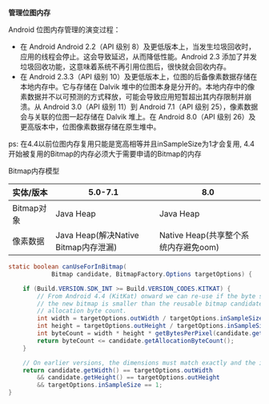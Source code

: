 **管理位图内存**

Android 位图内存管理的演变过程：

- 在 Android Android 2.2（API 级别 8）及更低版本上，当发生垃圾回收时，应用的线程会停止。这会导致延迟，从而降低性能。Android 2.3 添加了并发垃圾回收功能，这意味着系统不再引用位图后，很快就会回收内存。
- 在 Android 2.3.3（API 级别 10）及更低版本上，位图的后备像素数据存储在本地内存中。它与存储在 Dalvik 堆中的位图本身是分开的。本地内存中的像素数据并不以可预测的方式释放，可能会导致应用短暂超出其内存限制并崩溃。从 Android 3.0（API 级别 11）到 Android 7.1（API 级别 25），像素数据会与关联的位图一起存储在 Dalvik 堆上。在 Android 8.0（API 级别 26）及更高版本中，位图像素数据存储在原生堆中。

ps: 在4.4以前位图内存复用只能是宽高相等并且inSampleSize为1才会复用, 4.4开始被复用的Bitmap的内存必须大于需要申请的Bitmap的内存

Bitmap内存模型

| 实体/版本  | 5.0-7.1                              | 8.0                                  |
| ---------- | ------------------------------------ | ------------------------------------ |
| Bitmap对象 | Java Heap                            | Java Heap                            |
| 像素数据   | Java Heap(解决Native Bitmap内存泄漏) | Native Heap(共享整个系统内存避免oom) |



```java
static boolean canUseForInBitmap(
            Bitmap candidate, BitmapFactory.Options targetOptions) {

    if (Build.VERSION.SDK_INT >= Build.VERSION_CODES.KITKAT) {
        // From Android 4.4 (KitKat) onward we can re-use if the byte size of
        // the new bitmap is smaller than the reusable bitmap candidate
        // allocation byte count.
        int width = targetOptions.outWidth / targetOptions.inSampleSize;
        int height = targetOptions.outHeight / targetOptions.inSampleSize;
        int byteCount = width * height * getBytesPerPixel(candidate.getConfig());
        return byteCount <= candidate.getAllocationByteCount();
    }

    // On earlier versions, the dimensions must match exactly and the inSampleSize must be 1
    return candidate.getWidth() == targetOptions.outWidth
        && candidate.getHeight() == targetOptions.outHeight
        && targetOptions.inSampleSize == 1;
}
```

